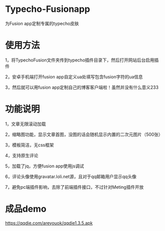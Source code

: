 # Typecho-Fusionapp
为Fusion app定制专属的typecho皮肤

# 使用方法
1，将TypechoFusion文件夹传到typecho插件目录下，然后打开网站后台启用插件

2，安卓手机端打开fusion app自定义ua处填写包含fusion字符的ua信息

3，然后就可以用fusion app定制自己的博客客户端啦！虽然并没有什么意义233

# 功能说明

1，文章无限滚动加载

2，缩略图功能，显示文章首图，没图的话会随机显示内置的二次元图片（500张）

3，模板简洁，无css框架

4，支持原生评论

5，加载了jq，方便fusion app使用js调试

6，评论头像使用gravatar.loli.net源，且对于qq邮箱用户显示qq头像

7，避免pc端插件影响，去除了前端插件接口，不过针对Meting插件开放

# 成品demo

https://qqdie.com/areyouok/qqdie1.3.5.apk

